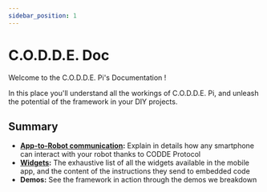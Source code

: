 ```yaml
---
sidebar_position: 1
---
```


# C.O.D.D.E. Doc

Welcome to the C.O.D.D.E. Pi's Documentation !

In this place you'll understand all the workings of C.O.D.D.E. Pi, and unleash the potential of the framework in your DIY projects.

## Summary

- **[App-to-Robot communication](./protocol/index.md):** Explain in details how any smartphone can interact with your robot thanks to CODDE Protocol 
- **[Widgets](./widgets/index.md):** The exhaustive list of all the widgets available in the mobile app, and the content of the instructions they send to embedded code
- **Demos:** See the framework in action through the demos we breakdown

